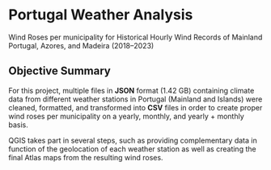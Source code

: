 # Portugal Weather Analysis
Wind Roses per municipality for Historical Hourly Wind Records of Mainland Portugal, Azores, and Madeira (2018–2023)

## Objective Summary
For this project, multiple files in **JSON** format (1.42 GB) containing climate data from different weather stations in Portugal (Mainland and Islands) were cleaned, formatted, and transformed into **CSV** files in order to create proper wind roses per municipality on a yearly, monthly, and yearly + monthly basis.

QGIS takes part in several steps, such as providing complementary data in function of the geolocation of each weather station as well as creating the final Atlas maps from the resulting wind roses.
